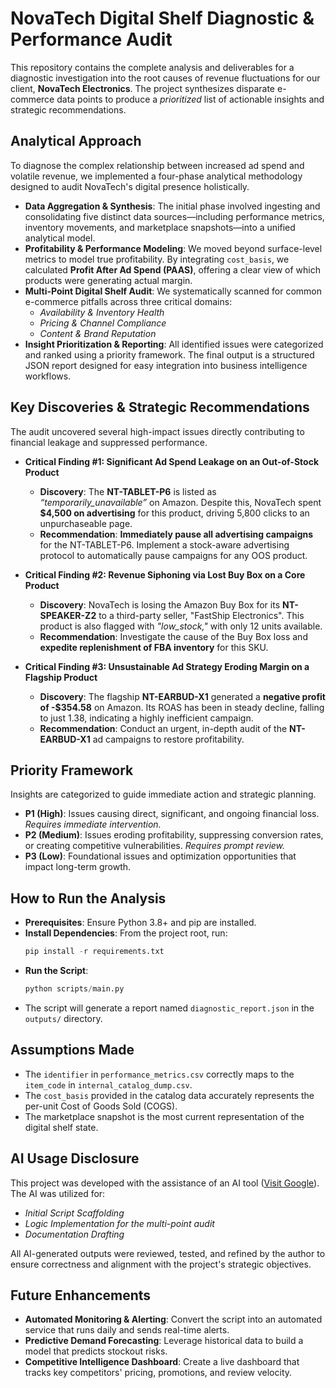 # NovaTech Digital Shelf Diagnostic & Performance Audit

This repository contains the complete analysis and deliverables for a diagnostic investigation into the root causes of revenue fluctuations for our client, **NovaTech Electronics**. The project synthesizes disparate e-commerce data points to produce a *prioritized* list of actionable insights and strategic recommendations.

## Analytical Approach

To diagnose the complex relationship between increased ad spend and volatile revenue, we implemented a four-phase analytical methodology designed to audit NovaTech's digital presence holistically.

  * **Data Aggregation & Synthesis**: The initial phase involved ingesting and consolidating five distinct data sources—including performance metrics, inventory movements, and marketplace snapshots—into a unified analytical model.
  * **Profitability & Performance Modeling**: We moved beyond surface-level metrics to model true profitability. By integrating `cost_basis`, we calculated **Profit After Ad Spend (PAAS)**, offering a clear view of which products were generating actual margin.
  * **Multi-Point Digital Shelf Audit**: We systematically scanned for common e-commerce pitfalls across three critical domains:
      * *Availability & Inventory Health*
      * *Pricing & Channel Compliance*
      * *Content & Brand Reputation*
  * **Insight Prioritization & Reporting**: All identified issues were categorized and ranked using a priority framework. The final output is a structured JSON report designed for easy integration into business intelligence workflows.

## Key Discoveries & Strategic Recommendations

The audit uncovered several high-impact issues directly contributing to financial leakage and suppressed performance.

  * **Critical Finding \#1: Significant Ad Spend Leakage on an Out-of-Stock Product**

      * **Discovery**: The **NT-TABLET-P6** is listed as *“temporarily\_unavailable”* on Amazon. Despite this, NovaTech spent **$4,500 on advertising** for this product, driving 5,800 clicks to an unpurchaseable page.
      * **Recommendation**: **Immediately pause all advertising campaigns** for the NT-TABLET-P6. Implement a stock-aware advertising protocol to automatically pause campaigns for any OOS product.

  * **Critical Finding \#2: Revenue Siphoning via Lost Buy Box on a Core Product**

      * **Discovery**: NovaTech is losing the Amazon Buy Box for its **NT-SPEAKER-Z2** to a third-party seller, "FastShip Electronics". This product is also flagged with *"low\_stock,"* with only 12 units available.
      * **Recommendation**: Investigate the cause of the Buy Box loss and **expedite replenishment of FBA inventory** for this SKU.

  * **Critical Finding \#3: Unsustainable Ad Strategy Eroding Margin on a Flagship Product**

      * **Discovery**: The flagship **NT-EARBUD-X1** generated a **negative profit of -$354.58** on Amazon. Its ROAS has been in steady decline, falling to just 1.38, indicating a highly inefficient campaign.
      * **Recommendation**: Conduct an urgent, in-depth audit of the **NT-EARBUD-X1** ad campaigns to restore profitability.

## Priority Framework

Insights are categorized to guide immediate action and strategic planning.

  * **P1 (High)**: Issues causing direct, significant, and ongoing financial loss. *Requires immediate intervention.*
  * **P2 (Medium)**: Issues eroding profitability, suppressing conversion rates, or creating competitive vulnerabilities. *Requires prompt review.*
  * **P3 (Low)**: Foundational issues and optimization opportunities that impact long-term growth.

## How to Run the Analysis

  * **Prerequisites**: Ensure Python 3.8+ and pip are installed.
  * **Install Dependencies**: From the project root, run:
    ```python
    pip install -r requirements.txt
    ```
  * **Run the Script**:
    ```python
    python scripts/main.py
    ```
  * The script will generate a report named `diagnostic_report.json` in the `outputs/` directory.

## Assumptions Made

  * The `identifier` in `performance_metrics.csv` correctly maps to the `item_code` in `internal_catalog_dump.csv`.
  * The `cost_basis` provided in the catalog data accurately represents the per-unit Cost of Goods Sold (COGS).
  * The marketplace snapshot is the most current representation of the digital shelf state.

## AI Usage Disclosure

This project was developed with the assistance of an AI tool ([Visit Google](https://gemini.google.com)). The AI was utilized for:

  * *Initial Script Scaffolding*
  * *Logic Implementation for the multi-point audit*
  * *Documentation Drafting*

All AI-generated outputs were reviewed, tested, and refined by the author to ensure correctness and alignment with the project's strategic objectives.

## Future Enhancements

  * **Automated Monitoring & Alerting**: Convert the script into an automated service that runs daily and sends real-time alerts.
  * **Predictive Demand Forecasting**: Leverage historical data to build a model that predicts stockout risks.
  * **Competitive Intelligence Dashboard**: Create a live dashboard that tracks key competitors' pricing, promotions, and review velocity.

